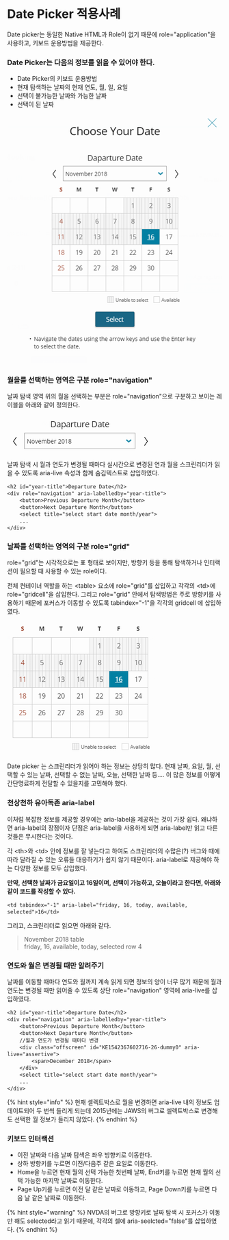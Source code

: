 # Date Picker 적용사례

Date picker는 동일한 Native HTML과 Role이 없기 때문에 role="application"을 사용하고, 키보드 운용방법을 제공한다. 

### Date Picker는 다음의 정보를 읽을 수 있어야 한다.

* Date Picker의 키보드 운용방법
* 현재 탐색하는 날짜의 현재 연도, 월, 일, 요일
* 선택이 불가능한 날짜와 가능한 날짜
* 선택이 된 날짜

![](../../.gitbook/assets/574.png)

### 월을를 선택하는 영역은 구분  role="navigation"

날짜 탐색 영역 위의 월을 선택하는 부분은 role="navigation"으로 구분하고 보이는 레이블을 아래와 같이 정의한다. 

![](../../.gitbook/assets/575.png)

날짜 탐색 시 월과 연도가 변경될 때마다 실시간으로 변경된 연과 월을 스크린리더가 읽을 수 있도록 aria-live 속성과 함께 숨김텍스트로 삽입하였다.

```markup
<h2 id="year-title">Departure Date</h2>
<div role="navigation" aria-labelledby="year-title">
    <button>Previous Departure Month</button>
    <button>Next Departure Month</button>
    <select title="select start date month/year">
    ...
</div>
```

### 날짜를 선택하는 영역의 구분  role="grid"

role="grid"는 시각적으로는 표 형태로 보이지만, 방향키 등을 통해 탐색하거나 인터랙션이 필요할 때 사용할 수 있는 role이다. 

전체 컨테이너 역할을 하는 &lt;table&gt; 요소에  role="grid"를 삽입하고 각각의 &lt;td&gt;에 role="gridcell"을 삽입한다. 그리고  role="grid" 안에서 탐색방법은 주로 방향키를 사용하기 때문에 포커스가 이동할 수 있도록 tabindex="-1"을 각각의 gridcell 에 삽입하였다. 

![](../../.gitbook/assets/576.png)

Date picker 는 스크린리더가 읽어야 하는 정보는 상당히 많다. 현재 날짜, 요일, 월, 선택할 수 있는 날짜, 선택할 수 없는 날짜, 오늘, 선택한 날짜 등.... 이 많은 정보를 어떻게 간단명료하게 전달할 수 있을지를 고민해야 했다.

### 천상천하 유아독존 aria-label

이처럼 복잡한 정보를  제공할 경우에는 aria-label을 제공하는 것이 가장 쉽다. 왜냐하면 aria-label의 장점이자 단점은 aria-label을 사용하게 되면 aria-label만 읽고 다른 것들은 무시한다는 것이다.

각 &lt;th&gt;와 &lt;td&gt; 안에 정보를 잘 넣는다고 하여도 스크린리더의 수많은\(?\) 버그와 때에 따라 달라질 수 있는 오류들 대응하기가 쉽지 않기 때문이다.  aria-label로 제공해야 하는 다양한 정보를  모두 삽입했다. 

**만약, 선택한 날짜가 금요일이고 16일이며, 선택이 가능하고, 오늘이라고 한다면, 아래와 같이 코드를 작성할 수 있다.**

```markup
<td tabindex="-1" aria-label="friday, 16, today, available, selected">16</td>
```

그리고, 스크린리더로 읽으면 아래와 같다.

> November 2018 table  
> friday, 16, available, today, selected row 4

### 연도와 월은 변경될 때만 알려주기

날짜를 이동할 때마다 연도와 월까지 계속 읽게 되면 정보의 양이 너무 많기 때문에 월과 연도는 변경될 때만 읽어줄 수 있도록 상단 role="navigation" 영역에 aria-live를 삽입하였다.

```markup
<h2 id="year-title">Departure Date</h2>
<div role="navigation" aria-labelledby="year-title">
    <button>Previous Departure Month</button>
    <button>Next Departure Month</button>
    //월과 연도가 변경될 때마다 변경
    <div class="offscreen" id="KE1542367602716-26-dummy0" aria-live="assertive">
        <span>December 2018</span>
    </div>
    <select title="select start date month/year">
    ...
</div>
```

{% hint style="info" %}
현재 셀렉트박스로 월을 변경하면 aria-live 내의 정보도 업데이트되어 두 번씩 들리게 되는데 2015년에는 JAWS의 버그로 셀렉트박스로 변경해도 선택한 월 정보가 들리지 않았다.
{% endhint %}

### 키보드 인터랙션

* 이전 날짜와 다음 날짜 탐색은 좌우 방향키로 이동한다.
* 상하 방향키를 누르면 이전/다음주 같은 요일로 이동한다.
* Home을 누르면 현재 월의 선택 가능한 첫번째 날짜, End키를 누르면 현재 월의 선택 가능한 마지막 날짜로 이동한다.
* Page Up키를 누르면 이전 달 같은 날짜로 이동하고, Page Down키를 누르면 다음 날 같은 날짜로 이동한다.

{% hint style="warning" %}
NVDA의 버그로 방향키로 날짜 탐색 시 포커스가 이동만 해도 selected라고 읽기 때문에, 각각의 셀에 aria-seelcted="false"를 삽입하였다.
{% endhint %}

